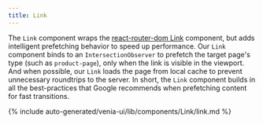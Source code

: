 ```yaml
---
title: Link
---
```


The `Link` component wraps the [react-router-dom Link](https://v5.reactrouter.com/web/api/Link) component, but adds intelligent prefetching behavior to speed up performance. Our `Link` component binds to an `IntersectionObserver` to prefetch the target page's type (such as `product-page`), only when the link is visible in the viewport. And when possible, our `Link` loads the page from local cache to prevent unnecessary roundtrips to the server. In short, the `Link` component builds in all the best-practices that Google recommends when prefetching content for fast transitions.

<!--
The reference doc content is generated automatically from the source code.
To update this section, update the doc blocks in the source code
-->

{% include auto-generated/venia-ui/lib/components/Link/link.md %}